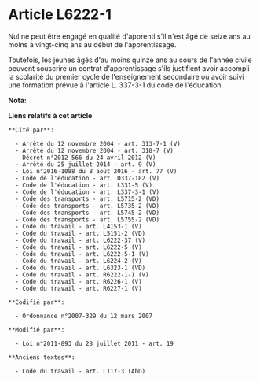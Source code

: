 # Article L6222-1

Nul ne peut être engagé en qualité d'apprenti s'il n'est âgé de seize ans au moins à vingt-cinq ans au début de
l'apprentissage. 

Toutefois, les jeunes âgés d'au moins quinze ans au cours de l'année civile peuvent souscrire un contrat d'apprentissage
s'ils justifient avoir accompli la scolarité du premier cycle de l'enseignement secondaire ou avoir suivi une formation
prévue à l'article L. 337-3-1 du code de l'éducation.

**Nota:**



**Liens relatifs à cet article**

	**Cité par**:

	  - Arrêté du 12 novembre 2004 - art. 313-7-1 (V)
	  - Arrêté du 12 novembre 2004 - art. 318-7 (V)
	  - Décret n°2012-566 du 24 avril 2012 (V)
	  - Arrêté du 25 juillet 2014 - art. 9 (V)
	  - Loi n°2016-1088 du 8 août 2016 - art. 77 (V)
	  - Code de l'éducation - art. D337-182 (V)
	  - Code de l'éducation - art. L331-5 (V)
	  - Code de l'éducation - art. L337-3-1 (V)
	  - Code des transports - art. L5715-2 (VD)
	  - Code des transports - art. L5735-2 (VD)
	  - Code des transports - art. L5745-2 (VD)
	  - Code des transports - art. L5755-2 (VD)
	  - Code du travail - art. L4153-1 (V)
	  - Code du travail - art. L5151-2 (VD)
	  - Code du travail - art. L6222-37 (V)
	  - Code du travail - art. L6222-5 (V)
	  - Code du travail - art. L6222-5-1 (V)
	  - Code du travail - art. L6224-2 (V)
	  - Code du travail - art. L6323-1 (VD)
	  - Code du travail - art. R6222-1-1 (V)
	  - Code du travail - art. R6226-1 (V)
	  - Code du travail - art. R6227-1 (V)

	**Codifié par**:

	  - Ordonnance n°2007-329 du 12 mars 2007

	**Modifié par**:

	  - Loi n°2011-893 du 28 juillet 2011 - art. 19

	**Anciens textes**:

	  - Code du travail - art. L117-3 (AbD)
